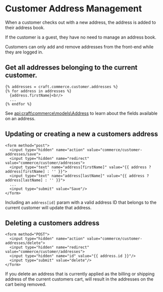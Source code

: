 # Customer Address Management

When a customer checks out with a new address, the address is added to their address book.

If the customer is a guest, they have no need to manage an address book.

Customers can only add and remove addresses from the front-end while they are logged in.

## Get all addresses belonging to the current customer.

```twig
{% addresses = craft.commerce.customer.addresses %}
{% for address in addresses %}
  {address.firstName}<br/>
  ...
{% endfor %}
```

See <api:craft\commerce\models\Address> to learn about the fields available on an address.

## Updating or creating a new a customers address

```twig
<form method="post">
  <input type="hidden" name="action" value="commerce/customer-addresses/save">
  <input type="hidden" name="redirect" value="commerce/customer/addresses">
  <input type="text" name="address[firstName]" value="{{ address ? address[firstName] : '' }}">
  <input type="text" name="address[lastName]" value="{{ address ? address[lastName] : '' }}">
  ...
  <input type="submit" value="Save"/>
</form>
```

Including an `address[id]` param with a valid address ID that belongs to the current customer will update that address.

## Deleting a customers address

```twig
<form method="POST">
  <input type="hidden" name="action" value="commerce/customer-addresses/delete">
  <input type="hidden" name="redirect" value="commerce/customer/addresses">
  <input type="hidden" name="id" value="{{ address.id }}"/>
  <input type="submit" value="delete"/>
</form>
```

If you delete an address that is currently applied as the billing or shipping address of the current customers cart, will result in the addresses on the cart being removed.
